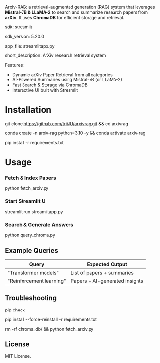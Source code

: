 Arxiv-RAG: a retrieval-augmented generation (RAG) system that leverages **Mistral-7B & LLaMA-2** to search and summarize research papers from **arXiv**. It uses **ChromaDB** for efficient storage and retrieval.

sdk: streamlit

sdk_version: 5.20.0

app_file: streamlitapp.py

short_description: ArXiv research retrieval system



Features:
- Dynamic arXiv Paper Retrieval from all categories
- AI-Powered Summaries using Mistral-7B (or LLaMA-2)
- Fast Search & Storage via ChromaDB
- Interactive UI built with Streamlit


# Installation

git clone https://github.com/triiJU/arxivrag.git && cd arxivrag

conda create -n arxiv-rag python=3.10 -y && conda activate arxiv-rag

pip install -r requirements.txt


# Usage

### Fetch & Index Papers

python fetch_arxiv.py

### Start Streamlit UI

streamlit run streamlitapp.py

### Search & Generate Answers

python query_chroma.py


## Example Queries
|          Query         |          Expected Output       |
|------------------------|--------------------------------|
| "Transformer models"   |   List of papers + summaries   |
|"Reinforcement learning"| Papers + AI-generated insights |


## Troubleshooting
pip check 

pip install --force-reinstall -r requirements.txt  

rm -rf chroma_db/ && python fetch_arxiv.py  



## License
MIT License.
